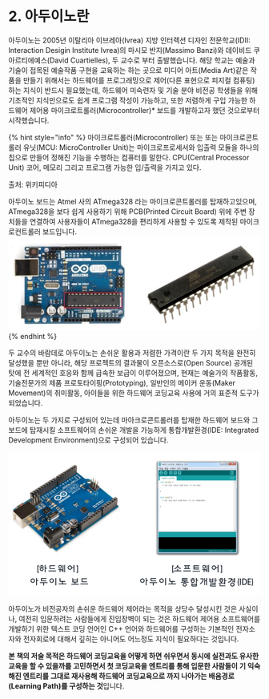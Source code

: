 # 2. 아두이노란

아두이노는 2005년 이탈리아 이브레아\(Ivrea\) 지방 인터렉션 디자인 전문학교\(IDII: Interaction Desigin Institute Ivrea\)의 마시모 반지\(Massimo Banzi\)와 데이비드 쿠아르티에예스\(David Cuartielles\), 두 교수로 부터 출발했습니다. 해당 학교는 예술과 기술이 접목된 예술작품 구현을 교육하는 하는 곳으로 미디어 아트\(Media Art\)같은 작품을 만들기 위해서는 하드웨어를 프로그래밍으로 제어\(다른 표현으로 피지컬 컴퓨팅\)하는 지식이 반드시 필요했는데, 하드웨어 미숙련자 및 기술 분야 비전공 학생들을 위해 기초적인 지식만으로도 쉽게 프로그램 작성이 가능하고, 또한 저렴하게 구입 가능한 하드웨어 제어용 마이크로트롤러\(Microcontroller\)\* 보드를 개발하고자 했던 것으로부터 시작했습니다.

{% hint style="info" %}
마이크로트롤러\(Microcontroller\) 또는  또는 마이크로콘트롤러 유닛\(MCU: MicroController Unit\)는 마이크로프로세서와 입출력 모듈을 하나의 칩으로 만들어 정해진 기능을 수행하는 컴퓨터를 말한다. CPU\(Central Processor Unit\) 코어, 메모리 그리고 프로그램 가능한 입/출력을 가지고 있다. 

출처: 위키피디아

아두이노 보드는 Atmel 사의 ATmega328 라는 마이크로콘트롤러를 탑재하고있으며, ATmega328을 보다 쉽게 사용하기 위해 PCB\(Printed Circuit Board\) 위에 주변 장치들을 연결하여 사용자들이 ATmega328을 편리하게 사용할 수 있도록 제작된 마이크로컨트롤러 보드입니다.  ![](.gitbook/assets/image%20%288%29.png) 
{% endhint %}

두 교수의 바람데로 아두이노는 손쉬운 활용과 저렴한 가격이란 두 가지 목적을 완전히 달성했을 뿐만 아니라, 해당 프로젝트의 결과물이 오픈소스로\(Open Source\) 공개된 탓에 전 세계적인 호응와 함께 급속한 보급이 이루어졌으며, 현재는 예술가의 작품활동, 기술전문가의 제품 프로토타이핑\(Prototyping\), 일반인의 메이커 운동\(Maker Movement\)의 취미활동, 아이들을 위한 하드웨어 코딩교육 사용에 거의 표준적 도구가 되었습니다.

아두이노는 두 가지로 구성되어 있는데 마아크로콘트롤러를 탑재한 하드웨어 보드와 그 보드에 탑재시킬 소프트웨어의 손쉬운 개발을 가능하게 통합개발환경\(IDE: Integrated Development Environment\)으로 구성되어 있습니다. 

![](.gitbook/assets/image%20%2810%29.png)

아두이노가 비전공자의 손쉬운 하드웨어 제어라는 목적을 상당수 달성시킨 것은 사실이나, 여전히 입문하려는 사람들에게 진입장벽이 되는 것은 하드웨어 제어용 소프트웨어를 개발하기 위한 텍스트 코딩 언어인 C++ 언어와 하드웨어를 구성하는 기본적인 전자소자와 전자회로에 대해서 깊히는 아니어도 어느정도 지식이 필요하다는 것입니다.

**본 책의 저술 목적은 하드웨어 코딩교육을 어떻게 하면 쉬우면서 동시에 실전과도 유사한 교육을 할 수 있을까를 고민하면서 첫 코딩교육을 엔트리를 통해 입문한 사람들이 기 익숙해진 엔트리를 그대로 재사용해 하드웨어 코딩교육으로 까지 나아가는 배움경로\(Learning Path\)를 구성하는 것**입니다.

 



